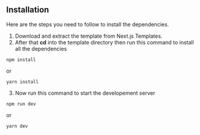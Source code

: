 ## Installation

Here are the steps you need to follow to install the dependencies.

1. Download and extract the template from Next.js Templates.
2. After that **cd** into the template directory then run this command to install all the dependencies

```
npm install
```

or

```
yarn install
```

3. Now run this command to start the developement server

```
npm run dev
```

or

```
yarn dev
```
